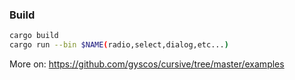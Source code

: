 ### Build
```bash
cargo build
cargo run --bin $NAME(radio,select,dialog,etc...)
```
More on: https://github.com/gyscos/cursive/tree/master/examples
